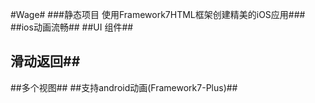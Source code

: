 #Wage#
###静态项目  使用Framework7<a href="http://framework7.taobao.org/"></a>HTML框架创建精美的iOS应用###
##ios动画流畅##
##UI 组件##
## 滑动返回##
##多个视图##
##支持android动画(Framework7-Plus)<a href="https://github.com/sdc-fe/Framework7-Plus"></a>##
